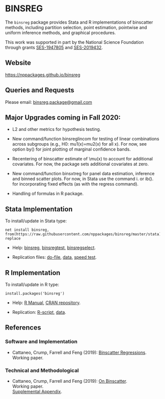 # BINSREG

The `binsreg` package provides Stata and R implementations of binscatter methods, including partition selection, point estimation, pointwise and uniform inference methods, and graphical procedures.

This work was supported in part by the National Science Foundation through grants [SES-1947805](https://www.nsf.gov/awardsearch/showAward?AWD_ID=1947805) and [SES-2019432](https://www.nsf.gov/awardsearch/showAward?AWD_ID=2019432).

## Website

https://nppackages.github.io/binsreg

## Queries and Requests

Please email: [binsreg.package@gmail.com](mailto:binsreg.package@gmail.com)

## Major Upgrades coming in Fall 2020:

- L2 and other metrics for hypothesis testing.

- New command/function binsreglincom for testing of linear combinations across subgroups (e.g., H0: mu1(x)=mu2(x) for all x). For now, see option by() for joint plotting of marginal confidence bands.

- Recentering of binscatter estimate of \mu(x) to account for additional covariates. For now, the package sets additional covariates at zero.

- New command/function binsxtreg for panel data estimation, inference and binned scatter plots. For now, in Stata use the command i. or ib(). for incorporating fixed effects (as with the regress command).

- Handling of formulas in R package.

## Stata Implementation

To install/update in Stata type:
```
net install binsreg, from(https://raw.githubusercontent.com/nppackages/binsreg/master/stata) replace
```

- Help: [binsreg](stata/binsreg.pdf), [binsregtest](stata/binsregtest.pdf), [binsregselect](stata/binsregselect.pdf).

- Replication files: [do-file](stata/binsreg_illustration.do), [data](stata/binsreg_simdata.dta), [speed test](stata/binsreg_speedtest.do).

## R Implementation

To install/update in R type:
```
install.packages('binsreg')
```

- Help: [R Manual](https://cran.r-project.org/web/packages/binsreg/binsreg.pdf), [CRAN repository](https://cran.r-project.org/package=binsreg).

- Replication: [R-script](R/binsreg_R_illustration.R), [data](R/binsreg_sim.csv).


## References

### Software and Implementation

- Cattaneo, Crump, Farrell and Feng (2019): [Binscatter Regressions](https://nppackages.github.io/references/Cattaneo-Crump-Farrell-Feng_2019_Stata.pdf).<br>
Working paper.

### Technical and Methodological

- Cattaneo, Crump, Farrell and Feng (2019): [On Binscatter](references/Cattaneo-Crump-Farrell-Feng_2019_Binscatter.pdf).<br>
Working paper.<br>
[Supplemental Appendix](https://nppackages.github.io/references/Cattaneo-Crump-Farrell-Feng_2019_Binscatter--Supplemental.pdf).

<br><br>
